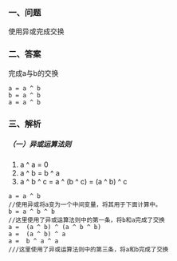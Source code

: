 ﻿---
layout: post
---

### 一、问题
使用异或完成交换
### 二、答案
完成a与b的交换
```
a = a ^ b
b = a ^ b
a = a ^ b
```
### 三、解析
##### （一）异或运算法则
1. a ^ a = 0
2. a ^ b = b ^ a
3. a ^ b ^ c = a ^ (b ^ c) = (a ^ b) ^ c

```
a = a ^ b
//使用异或将a变为一个中间变量，将其用于下面计算中。
b = a ^ b ^ b
//这里使用了异或运算法则中的第一条，将b和a完成了交换
a =  (a ^ b) ^ (a ^ b ^ b)
a =  (a ^ b) ^ a
a =  b ^ a ^ a
///这里使用了异或运算法则中的第三条，将a和b完成了交换
```
